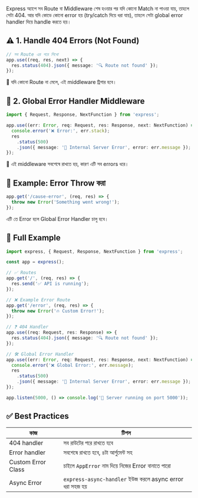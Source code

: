 Express অ্যাপে সব Route বা Middleware শেষ হওয়ার পর যদি কোনো Match না পাওয়া
যায়, তাহলে সেটা 404. আর যদি কোডে কোনো error হয় (try/catch দিয়ে ধরা যায়), তাহলে
সেটা global error handler দিয়ে handle করতে হয়।

## ⚠️ 1. Handle 404 Errors (Not Found)

```ts
// সব Route এর পরে লিখো
app.use((req, res, next) => {
  res.status(404).json({ message: '🔍 Route not found' });
});
```

🔹 যদি কোনো Route না মেলে, এই middleware ট্রিগার হবে।

## 🧯 2. Global Error Handler Middleware

```ts
import { Request, Response, NextFunction } from 'express';

app.use((err: Error, req: Request, res: Response, next: NextFunction) => {
  console.error('❌ Error:', err.stack);
  res
    .status(500)
    .json({ message: '🚨 Internal Server Error', error: err.message });
});
```

🧠 এই middleware সবশেষে রাখতে হয়, কারণ এটি সব errors ধরে।

## 🧪 Example: Error Throw করা

```ts
app.get('/cause-error', (req, res) => {
  throw new Error('Something went wrong!');
});
```

এটি তে Error হলে Global Error Handler চালু হবে।

## 🔄 Full Example

```ts
import express, { Request, Response, NextFunction } from 'express';

const app = express();

// ✅ Routes
app.get('/', (req, res) => {
  res.send('✅ API is running');
});

// ❌ Example Error Route
app.get('/error', (req, res) => {
  throw new Error('🔥 Custom Error!');
});

// ❓ 404 Handler
app.use((req: Request, res: Response) => {
  res.status(404).json({ message: '🔍 Route not found' });
});

// 🛠️ Global Error Handler
app.use((err: Error, req: Request, res: Response, next: NextFunction) => {
  console.error('❌ Global Error:', err.message);
  res
    .status(500)
    .json({ message: '🚨 Internal Server Error', error: err.message });
});

app.listen(5000, () => console.log('🚀 Server running on port 5000'));
```

## ✅ Best Practices

| কাজ                | টিপস                                                    |
| ------------------ | ------------------------------------------------------- |
| 404 handler        | সব রাউটের পরে রাখতে হবে                                 |
| Error handler      | সবশেষে রাখতে হবে, ৪টা আর্গুমেন্ট সহ                     |
| Custom Error Class | চাইলে `AppError` নাম দিয়ে নিজের Error বানাতে পারো       |
| Async Error        | `express-async-handler` ইউজ করলে async error ধরা সহজ হয় |
